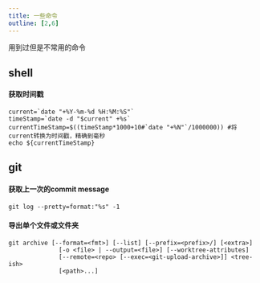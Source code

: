 ```yaml
---
title: 一些命令
outline: [2,6]
---
```


用到过但是不常用的命令

## shell

#### 获取时间戳

```shell
current=`date "+%Y-%m-%d %H:%M:%S"`
timeStamp=`date -d "$current" +%s`
currentTimeStamp=$((timeStamp*1000+10#`date "+%N"`/1000000)) #将current转换为时间戳，精确到毫秒
echo ${currentTimeStamp}
```

## git

#### 获取上一次的commit message

```shell
git log --pretty=format:"%s" -1
```

#### 导出单个文件或文件夹

```shell
git archive [--format=<fmt>] [--list] [--prefix=<prefix>/] [<extra>]
              [-o <file> | --output=<file>] [--worktree-attributes]
              [--remote=<repo> [--exec=<git-upload-archive>]] <tree-ish>
              [<path>...]
```
